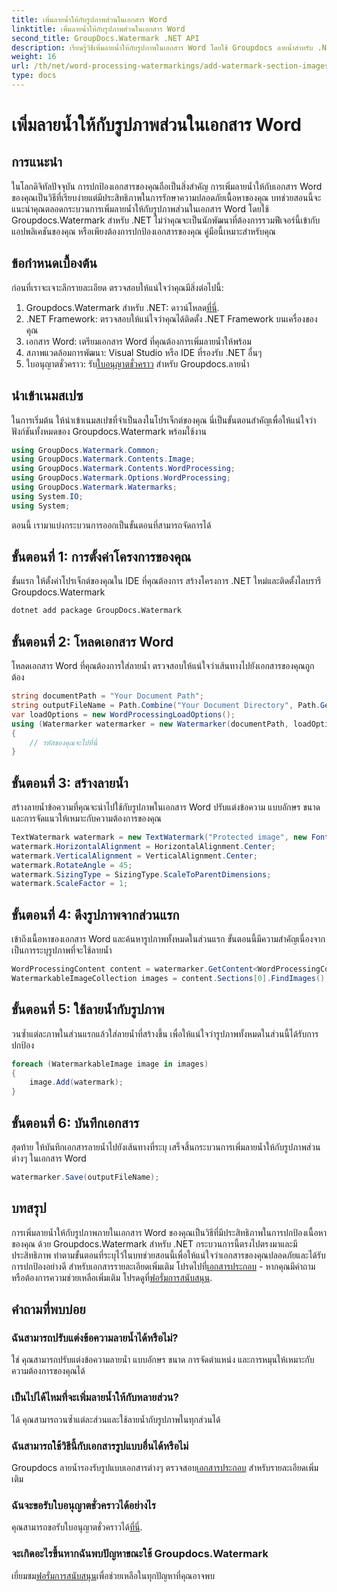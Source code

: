 ```yaml
---
title: เพิ่มลายน้ำให้กับรูปภาพส่วนในเอกสาร Word
linktitle: เพิ่มลายน้ำให้กับรูปภาพส่วนในเอกสาร Word
second_title: GroupDocs.Watermark .NET API
description: เรียนรู้วิธีเพิ่มลายน้ำให้กับรูปภาพในเอกสาร Word โดยใช้ Groupdocs ลายน้ำสำหรับ .NET ปฏิบัติตามคำแนะนำของเราเพื่อการปกป้องเอกสารที่ปลอดภัยและเป็นมืออาชีพ
weight: 16
url: /th/net/word-processing-watermarkings/add-watermark-section-images-word-docs/
type: docs
---
```

# เพิ่มลายน้ำให้กับรูปภาพส่วนในเอกสาร Word

## การแนะนำ
ในโลกดิจิทัลปัจจุบัน การปกป้องเอกสารของคุณถือเป็นสิ่งสำคัญ การเพิ่มลายน้ำให้กับเอกสาร Word ของคุณเป็นวิธีที่เรียบง่ายแต่มีประสิทธิภาพในการรักษาความปลอดภัยเนื้อหาของคุณ บทช่วยสอนนี้จะแนะนำคุณตลอดกระบวนการเพิ่มลายน้ำให้กับรูปภาพส่วนในเอกสาร Word โดยใช้ Groupdocs.Watermark สำหรับ .NET ไม่ว่าคุณจะเป็นนักพัฒนาที่ต้องการรวมฟีเจอร์นี้เข้ากับแอปพลิเคชันของคุณ หรือเพียงต้องการปกป้องเอกสารของคุณ คู่มือนี้เหมาะสำหรับคุณ
## ข้อกำหนดเบื้องต้น
ก่อนที่เราจะเจาะลึกรายละเอียด ตรวจสอบให้แน่ใจว่าคุณมีสิ่งต่อไปนี้:
1.  Groupdocs.Watermark สำหรับ .NET: ดาวน์โหลด[ที่นี่](https://releases.groupdocs.com/Watermark/net/).
2. .NET Framework: ตรวจสอบให้แน่ใจว่าคุณได้ติดตั้ง .NET Framework บนเครื่องของคุณ
3. เอกสาร Word: เตรียมเอกสาร Word ที่คุณต้องการเพิ่มลายน้ำให้พร้อม
4. สภาพแวดล้อมการพัฒนา: Visual Studio หรือ IDE ที่รองรับ .NET อื่นๆ
5.  ใบอนุญาตชั่วคราว: รับ[ใบอนุญาตชั่วคราว](https://purchase.groupdocs.com/temporary-license/) สำหรับ Groupdocs.ลายน้ำ
## นำเข้าเนมสเปซ
ในการเริ่มต้น ให้นำเข้าเนมสเปซที่จำเป็นลงในโปรเจ็กต์ของคุณ นี่เป็นขั้นตอนสำคัญเพื่อให้แน่ใจว่าฟังก์ชันทั้งหมดของ Groupdocs.Watermark พร้อมใช้งาน
```csharp
using GroupDocs.Watermark.Common;
using GroupDocs.Watermark.Contents.Image;
using GroupDocs.Watermark.Contents.WordProcessing;
using GroupDocs.Watermark.Options.WordProcessing;
using GroupDocs.Watermark.Watermarks;
using System.IO;
using System;
```
ตอนนี้ เรามาแบ่งกระบวนการออกเป็นขั้นตอนที่สามารถจัดการได้
## ขั้นตอนที่ 1: การตั้งค่าโครงการของคุณ
ขั้นแรก ให้ตั้งค่าโปรเจ็กต์ของคุณใน IDE ที่คุณต้องการ สร้างโครงการ .NET ใหม่และติดตั้งไลบรารี Groupdocs.Watermark
```bash
dotnet add package GroupDocs.Watermark
```
## ขั้นตอนที่ 2: โหลดเอกสาร Word
โหลดเอกสาร Word ที่คุณต้องการใส่ลายน้ำ ตรวจสอบให้แน่ใจว่าเส้นทางไปยังเอกสารของคุณถูกต้อง
```csharp
string documentPath = "Your Document Path";
string outputFileName = Path.Combine("Your Document Directory", Path.GetFileName(documentPath));
var loadOptions = new WordProcessingLoadOptions();
using (Watermarker watermarker = new Watermarker(documentPath, loadOptions))
{
    // รหัสของคุณจะไปที่นี่
}
```
## ขั้นตอนที่ 3: สร้างลายน้ำ
สร้างลายน้ำข้อความที่คุณจะนำไปใช้กับรูปภาพในเอกสาร Word ปรับแต่งข้อความ แบบอักษร ขนาด และการจัดแนวให้เหมาะกับความต้องการของคุณ
```csharp
TextWatermark watermark = new TextWatermark("Protected image", new Font("Arial", 8));
watermark.HorizontalAlignment = HorizontalAlignment.Center;
watermark.VerticalAlignment = VerticalAlignment.Center;
watermark.RotateAngle = 45;
watermark.SizingType = SizingType.ScaleToParentDimensions;
watermark.ScaleFactor = 1;
```
## ขั้นตอนที่ 4: ดึงรูปภาพจากส่วนแรก
เข้าถึงเนื้อหาของเอกสาร Word และค้นหารูปภาพทั้งหมดในส่วนแรก ขั้นตอนนี้มีความสำคัญเนื่องจากเป็นการระบุรูปภาพที่จะใช้ลายน้ำ
```csharp
WordProcessingContent content = watermarker.GetContent<WordProcessingContent>();
WatermarkableImageCollection images = content.Sections[0].FindImages();
```
## ขั้นตอนที่ 5: ใช้ลายน้ำกับรูปภาพ
วนซ้ำแต่ละภาพในส่วนแรกแล้วใส่ลายน้ำที่สร้างขึ้น เพื่อให้แน่ใจว่ารูปภาพทั้งหมดในส่วนนี้ได้รับการปกป้อง
```csharp
foreach (WatermarkableImage image in images)
{
    image.Add(watermark);
}
```
## ขั้นตอนที่ 6: บันทึกเอกสาร
สุดท้าย ให้บันทึกเอกสารลายน้ำไปยังเส้นทางที่ระบุ เสร็จสิ้นกระบวนการเพิ่มลายน้ำให้กับรูปภาพส่วนต่างๆ ในเอกสาร Word
```csharp
watermarker.Save(outputFileName);
```
## บทสรุป
การเพิ่มลายน้ำให้กับรูปภาพภายในเอกสาร Word ของคุณเป็นวิธีที่มีประสิทธิภาพในการปกป้องเนื้อหาของคุณ ด้วย Groupdocs.Watermark สำหรับ .NET กระบวนการนี้ตรงไปตรงมาและมีประสิทธิภาพ ทำตามขั้นตอนที่ระบุไว้ในบทช่วยสอนนี้เพื่อให้แน่ใจว่าเอกสารของคุณปลอดภัยและได้รับการปกป้องอย่างดี
 สำหรับเอกสารรายละเอียดเพิ่มเติม โปรดไปที่[เอกสารประกอบ](https://tutorials.groupdocs.com/Watermark/net/) - หากคุณมีคำถามหรือต้องการความช่วยเหลือเพิ่มเติม โปรดดูที่[ฟอรั่มการสนับสนุน](https://forum.groupdocs.com/c/watermark/19).
## คำถามที่พบบ่อย
### ฉันสามารถปรับแต่งข้อความลายน้ำได้หรือไม่?
ใช่ คุณสามารถปรับแต่งข้อความลายน้ำ แบบอักษร ขนาด การจัดตำแหน่ง และการหมุนให้เหมาะกับความต้องการของคุณได้
### เป็นไปได้ไหมที่จะเพิ่มลายน้ำให้กับหลายส่วน?
ได้ คุณสามารถวนซ้ำแต่ละส่วนและใช้ลายน้ำกับรูปภาพในทุกส่วนได้
### ฉันสามารถใช้วิธีนี้กับเอกสารรูปแบบอื่นได้หรือไม่
 Groupdocs ลายน้ำรองรับรูปแบบเอกสารต่างๆ ตรวจสอบ[เอกสารประกอบ](https://tutorials.groupdocs.com/Watermark/net/) สำหรับรายละเอียดเพิ่มเติม
### ฉันจะขอรับใบอนุญาตชั่วคราวได้อย่างไร
 คุณสามารถขอรับใบอนุญาตชั่วคราวได้[ที่นี่](https://purchase.groupdocs.com/temporary-license/).
### จะเกิดอะไรขึ้นหากฉันพบปัญหาขณะใช้ Groupdocs.Watermark
 เยี่ยมชม[ฟอรั่มการสนับสนุน](https://forum.groupdocs.com/c/watermark/19)เพื่อช่วยเหลือในทุกปัญหาที่คุณอาจพบ